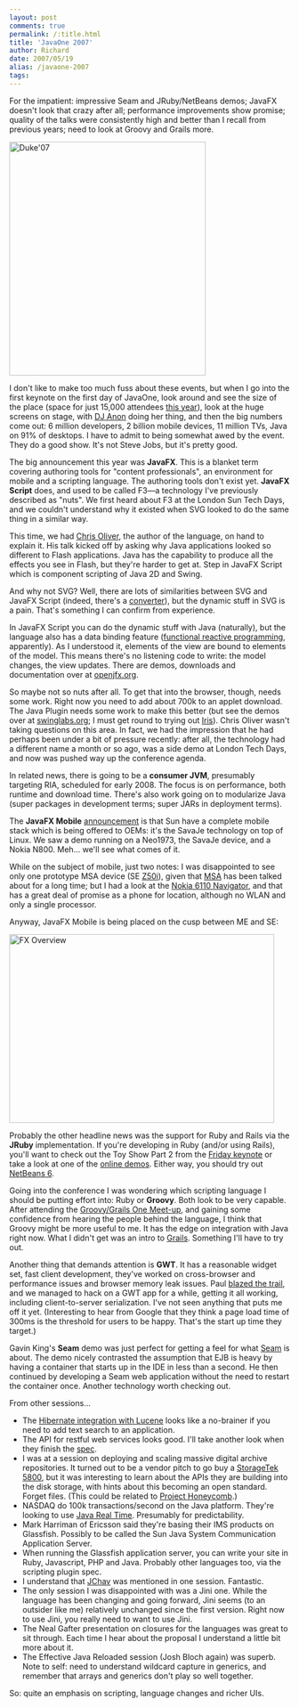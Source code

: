 ```yaml
---
layout: post
comments: true
permalink: /:title.html
title: 'JavaOne 2007'
author: Richard
date: 2007/05/19
alias: /javaone-2007
tags:
---
```


For the impatient: impressive Seam and JRuby/NetBeans demos; JavaFX doesn't look that crazy after all; performance improvements show promise; quality of the talks were consistently high and better than I recall from previous years; need to look at Groovy and Grails more.

<a href="https://www.flickr.com/photos/d6y/2050010786" title="Duke&#x27;07 by Richard Dallaway, on Flickr"><img src="https://farm3.staticflickr.com/2230/2050010786_a3e0054e08_o.jpg" width="353" height="420" alt="Duke&#x27;07"></a>

I don't like to make too much fuss about these events, but when I go
into the first keynote on the first day of JavaOne, look around and see
the size of the place (space for just 15,000 attendees [this year][]),
look at the huge screens on stage, with [DJ Anon][] doing her thing, and
then the big numbers come out: 6 million developers, 2 billion mobile
devices, 11 million TVs, Java on 91% of desktops. I have to admit to
being somewhat awed by the event. They do a good show. It's not Steve
Jobs, but it's pretty good.

The big announcement this year was **JavaFX**. This is a blanket term
covering authoring tools for "content professionals", an environment for
mobile and a scripting language. The authoring tools don't exist yet.
**JavaFX Script** does, and used to be called F3—a technology I've
previously described as "nuts". We first heard about F3 at the London
Sun Tech Days, and we couldn't understand why it existed when SVG looked
to do the same thing in a similar way.

This time, we had [Chris Oliver][], the author of the language, on hand
to explain it. His talk kicked off by asking why Java applications
looked so different to Flash applications. Java has the capability to
produce all the effects you see in Flash, but they're harder to get at.
Step in JavaFX Script which is component scripting of Java 2D and Swing.

And why not SVG? Well, there are lots of similarities between SVG and
JavaFX Script (indeed, there's a [converter][]), but the dynamic stuff
in SVG is a pain. That's something I can confirm from experience.

In JavaFX Script you can do the dynamic stuff with Java (naturally), but
the language also has a data binding feature ([functional reactive
programming][], apparently). As I understood it, elements of the view
are bound to elements of the model. This means there's no listening code
to write: the model changes, the view updates. There are demos,
downloads and documentation over at [openjfx.org][].

So maybe not so nuts after all. To get that into the browser, though,
needs some work. Right now you need to add about 700k to an applet
download. The Java Plugin needs some work to make this better (but see
the demos over at [swinglabs.org][]; I must get round to trying out
[Iris][]). Chris Oliver wasn't taking questions on this area. In fact,
we had the impression that he had perhaps been under a bit of pressure
recently: after all, the technology had a different name a month or so
ago, was a side demo at London Tech Days, and now was pushed way up the
conference agenda.

In related news, there is going to be a **consumer JVM**, presumably
targeting RIA, scheduled for early 2008. The focus is on performance,
both runtime and download time. There's also work going on to modularize
Java (super packages in development terms; super JARs in deployment
terms).

The **JavaFX Mobile** [announcement][] is that Sun have a complete
mobile stack which is being offered to OEMs: it's the SavaJe technology
on top of Linux. We saw a demo running on a Neo1973, the SavaJe device,
and a Nokia N800. Meh... we'll see what comes of it.

While on the subject of mobile, just two notes: I was disappointed to
see only one prototype MSA device (SE [Z50i][]), given that [MSA][] has
been talked about for a long time; but I had a look at the [Nokia 6110
Navigator][], and that has a great deal of promise as a phone for
location, although no WLAN and only a single processor.

Anyway, JavaFX Mobile is being placed on the cusp between ME and SE:

<a href="https://www.flickr.com/photos/d6y/2049224669" title="FX Overview by Richard Dallaway, on Flickr"><img src="https://farm3.staticflickr.com/2269/2049224669_cc0bd839e9_o.jpg" width="476" height="339" alt="FX Overview"></a>

Probably the other headline news was the support for Ruby and Rails via
the **JRuby** implementation. If you're developing in Ruby (and/or using
Rails), you'll want to check out the Toy Show Part 2 from the [Friday
keynote][] or take a look at one of the [online demos][]. Either way,
you should try out [NetBeans 6][].

Going into the conference I was wondering which scripting language I
should be putting effort into: Ruby or **Groovy**. Both look to be very
capable. After attending the [Groovy/Grails One Meet-up][], and gaining
some confidence from hearing the people behind the language, I think
that Groovy might be more useful to me. It has the edge on integration
with Java right now. What I didn't get was an intro to [Grails][].
Something I'll have to try out.

Another thing that demands attention is **GWT**. It has a reasonable
widget set, fast client development, they've worked on cross-browser and
performance issues and browser memory leak issues. Paul [blazed the
trail][], and we managed to hack on a GWT app for a while, getting it
all working, including client-to-server serialization. I've not seen
anything that puts me off it yet. (Interesting to hear from Google that
they think a page load time of 300ms is the threshold for users to be
happy. That's the start up time they target.)

Gavin King's **Seam** demo was just perfect for getting a feel for what
[Seam][] is about. The demo nicely contrasted the assumption that EJB is
heavy by having a container that starts up in the IDE in less than a
second. He then continued by developing a Seam web application without
the need to restart the container once. Another technology worth
checking out.

From other sessions...

-   The [Hibernate integration with Lucene][] looks like a no-brainer if
you need to add text search to an application.
-   The API for restful web services looks good. I'll take another look
when they finish the [spec][].
-   I was at a session on deploying and scaling massive digital archive
repositories. It turned out to be a vendor pitch to go buy a
[StorageTek 5800][], but it was interesting to learn about the APIs
they are building into the disk storage, with hints about this
becoming an open standard. Forget files. (This could be related to
[Project Honeycomb][].)
-   NASDAQ do 100k transactions/second on the Java platform. They're
looking to use [Java Real Time][]. Presumably for predictability.
-   Mark Harriman of Ericsson said they're basing their IMS products on
Glassfish. Possibly to be called the Sun Java System Communication
Application Server.
-   When running the Glassfish application server, you can write your
site in Ruby, Javascript, PHP and Java. Probably other languages
too, via the scripting plugin spec.
-   I understand that [JChav][] was mentioned in one session. Fantastic.
-   The only session I was disappointed with was a Jini one. While the
language has been changing and going forward, Jini seems (to an
outsider like me) relatively unchanged since the first version.
Right now to use Jini, you really need to want to use Jini.
-   The Neal Gafter presentation on closures for the languages was great
to sit through. Each time I hear about the proposal I understand a
little bit more about it.
-   The Effective Java Reloaded session (Josh Bloch again) was superb.
Note to self: need to understand wildcard capture in generics, and
remember that arrays and generics don't play so well together.

So: quite an emphasis on scripting, language changes and richer UIs.


  [this year]: http://www.sun.com/aboutsun/media/presskits/javaone2007/index.jsp
  [DJ Anon]: http://www.anon-music.com/
  [Chris Oliver]: http://blogs.sun.com/chrisoliver/
  [converter]: http://blogs.sun.com/chrisoliver/entry/f3_and_svg
  [functional reactive programming]: http://en.wikipedia.org/wiki/Functional_reactive_programming
  [openjfx.org]: http://openjfx.org
  [swinglabs.org]: http://swinglabs.org/
  [Iris]: http://swinglabs.java.sun.com/iris/
  [announcement]: http://www.sun.com/software/javafx/mobile/index.jsp<br%20></a>
  [Z50i]: http://developer.sonyericsson.com/site/global/products/phonegallery/z750/p_z750.jsp
  [MSA]: http://jcp.org/en/jsr/detail?id=248
  [Nokia 6110 Navigator]: http://www.youtube.com/watch?v=0NcKPD66EiY
  [Friday keynote]: http://java.sun.com/javaone/sf/sessions/general/index.jsp#GS2
  [online demos]: http://www.netbeans.org/download/flash/jruby_editing/jruby_editing.html
  [NetBeans 6]: http://www.netbeans.org/community/releases/60/index.html
  [Groovy/Grails One Meet-up]: http://www.nofluffjuststuff.com/groovygrailsmeetup/registration/register
  [Grails]: http://grails.codehaus.org/
  [blazed the trail]: http://www.goulbourn.demon.co.uk/2007/05/clues-on-getting-started-with-gwt-under.html
  [Seam]: http://www.jboss.com/products/seam
  [Hibernate integration with Lucene]: http://search.hibernate.org
  [spec]: http://jcp.org/en/jsr/detail?id=311
  [StorageTek 5800]: http://www.sun.com/storagetek/disk_systems/enterprise/5800/
  [Project Honeycomb]: http://en.wikipedia.org/wiki/Project_Honeycomb
  [Java Real Time]: http://java.sun.com/javase/technologies/realtime/index.jsp
  [JChav]: http://jchav.blogspot.com/

